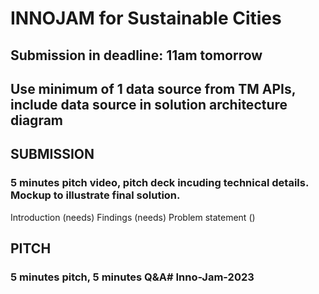 # INNOJAM for Sustainable Cities

## Submission in deadline: 11am tomorrow

## Use minimum of 1 data source from TM APIs, include data source in solution architecture diagram

## SUBMISSION
### 5 minutes pitch video, pitch deck incuding technical details. Mockup to illustrate final solution.
Introduction (needs)
Findings (needs)
Problem statement ()

## PITCH
### 5 minutes pitch, 5 minutes Q&A# Inno-Jam-2023
